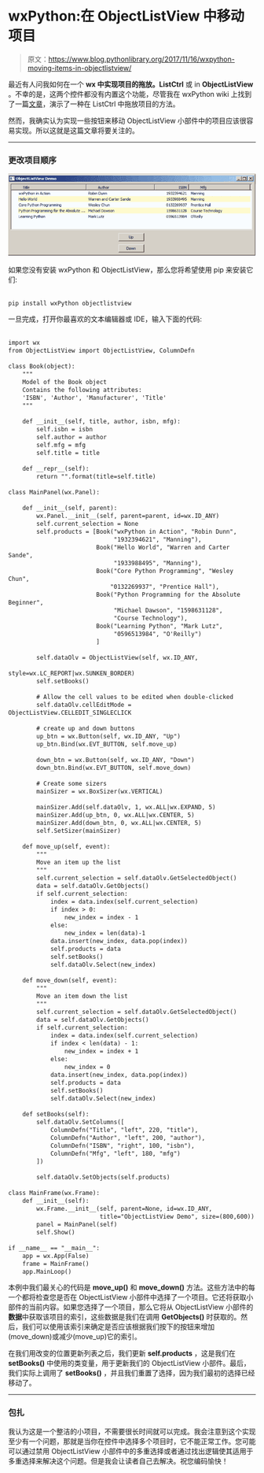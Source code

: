 # wxPython:在 ObjectListView 中移动项目

> 原文：<https://www.blog.pythonlibrary.org/2017/11/16/wxpython-moving-items-in-objectlistview/>

最近有人问我如何在一个 **wx 中实现项目的拖放。ListCtrl** 或 in **ObjectListView** 。不幸的是，这两个控件都没有内置这个功能，尽管我在 wxPython wiki 上找到了一篇[文章](https://wiki.wxpython.org/ListControls)，演示了一种在 ListCtrl 中拖放项目的方法。

然而，我确实认为实现一些按钮来移动 ObjectListView 小部件中的项目应该很容易实现。所以这就是这篇文章将要关注的。

* * *

### 更改项目顺序

![](img/0d9b4f34cd8fff9c0d1c71f3a1eed2be.png)

如果您没有安装 wxPython 和 ObjectListView，那么您将希望使用 pip 来安装它们:

```

pip install wxPython objectlistview

```

一旦完成，打开你最喜欢的文本编辑器或 IDE，输入下面的代码:

```

import wx
from ObjectListView import ObjectListView, ColumnDefn

class Book(object):
    """
    Model of the Book object
    Contains the following attributes:
    'ISBN', 'Author', 'Manufacturer', 'Title'
    """

    def __init__(self, title, author, isbn, mfg):
        self.isbn = isbn
        self.author = author
        self.mfg = mfg
        self.title = title

    def __repr__(self):
        return "".format(title=self.title)

class MainPanel(wx.Panel):

    def __init__(self, parent):
        wx.Panel.__init__(self, parent=parent, id=wx.ID_ANY)
        self.current_selection = None
        self.products = [Book("wxPython in Action", "Robin Dunn",
                              "1932394621", "Manning"),
                         Book("Hello World", "Warren and Carter Sande",
                              "1933988495", "Manning"),
                         Book("Core Python Programming", "Wesley Chun",
                             "0132269937", "Prentice Hall"),
                         Book("Python Programming for the Absolute Beginner",
                              "Michael Dawson", "1598631128",
                              "Course Technology"),
                         Book("Learning Python", "Mark Lutz",
                              "0596513984", "O'Reilly")
                         ]

        self.dataOlv = ObjectListView(self, wx.ID_ANY, 
                                      style=wx.LC_REPORT|wx.SUNKEN_BORDER)
        self.setBooks()

        # Allow the cell values to be edited when double-clicked
        self.dataOlv.cellEditMode = ObjectListView.CELLEDIT_SINGLECLICK

        # create up and down buttons
        up_btn = wx.Button(self, wx.ID_ANY, "Up")
        up_btn.Bind(wx.EVT_BUTTON, self.move_up)

        down_btn = wx.Button(self, wx.ID_ANY, "Down")
        down_btn.Bind(wx.EVT_BUTTON, self.move_down)

        # Create some sizers
        mainSizer = wx.BoxSizer(wx.VERTICAL)

        mainSizer.Add(self.dataOlv, 1, wx.ALL|wx.EXPAND, 5)
        mainSizer.Add(up_btn, 0, wx.ALL|wx.CENTER, 5)
        mainSizer.Add(down_btn, 0, wx.ALL|wx.CENTER, 5)
        self.SetSizer(mainSizer)

    def move_up(self, event):
        """
        Move an item up the list
        """        
        self.current_selection = self.dataOlv.GetSelectedObject()
        data = self.dataOlv.GetObjects()
        if self.current_selection:
            index = data.index(self.current_selection)
            if index > 0:
                new_index = index - 1
            else:
                new_index = len(data)-1
            data.insert(new_index, data.pop(index))
            self.products = data
            self.setBooks()
            self.dataOlv.Select(new_index)

    def move_down(self, event):
        """
        Move an item down the list
        """
        self.current_selection = self.dataOlv.GetSelectedObject()
        data = self.dataOlv.GetObjects()
        if self.current_selection:
            index = data.index(self.current_selection)
            if index < len(data) - 1:
                new_index = index + 1
            else:
                new_index = 0
            data.insert(new_index, data.pop(index))
            self.products = data
            self.setBooks()
            self.dataOlv.Select(new_index)

    def setBooks(self):
        self.dataOlv.SetColumns([
            ColumnDefn("Title", "left", 220, "title"),
            ColumnDefn("Author", "left", 200, "author"),
            ColumnDefn("ISBN", "right", 100, "isbn"),
            ColumnDefn("Mfg", "left", 180, "mfg")
        ])

        self.dataOlv.SetObjects(self.products)

class MainFrame(wx.Frame):
    def __init__(self):
        wx.Frame.__init__(self, parent=None, id=wx.ID_ANY, 
                          title="ObjectListView Demo", size=(800,600))
        panel = MainPanel(self)
        self.Show()

if __name__ == "__main__":
    app = wx.App(False)
    frame = MainFrame()
    app.MainLoop() 
```

本例中我们最关心的代码是 **move_up()** 和 **move_down()** 方法。这些方法中的每一个都将检查您是否在 ObjectListView 小部件中选择了一个项目。它还将获取小部件的当前内容。如果您选择了一个项目，那么它将从 ObjectListView 小部件的**数据**中获取该项目的索引，这些数据是我们在调用 **GetObjects()** 时获取的。然后，我们可以使用该索引来确定是否应该根据我们按下的按钮来增加(move_down)或减少(move_up)它的索引。

在我们用改变的位置更新列表之后，我们更新 **self.products** ，这是我们在 **setBooks()** 中使用的类变量，用于更新我们的 ObjectListView 小部件。最后，我们实际上调用了 **setBooks()** ，并且我们重置了选择，因为我们最初的选择已经移动了。

* * *

### 包扎

我认为这是一个整洁的小项目，不需要很长时间就可以完成。我会注意到这个实现至少有一个问题，那就是当你在控件中选择多个项目时，它不能正常工作。您可能可以通过禁用 ObjectListView 小部件中的多重选择或者通过找出逻辑使其适用于多重选择来解决这个问题。但是我会让读者自己去解决。祝您编码愉快！